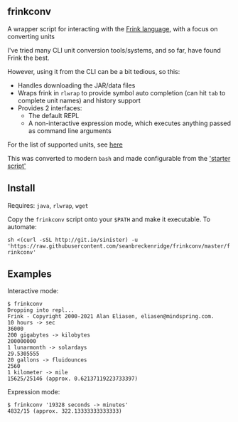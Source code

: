 ## frinkconv

A wrapper script for interacting with the [Frink language](https://frinklang.org/), with a focus on converting units

I've tried many CLI unit conversion tools/systems, and so far, have found Frink the best.

However, using it from the CLI can be a bit tedious, so this:

- Handles downloading the JAR/data files
- Wraps frink in `rlwrap` to provide symbol auto completion (can hit `tab` to complete unit names) and history support
- Provides 2 interfaces:
  - The default REPL
  - A non-interactive expression mode, which executes anything passed as command line arguments

For the list of supported units, see [here](https://frinklang.org/frinkdata/units.txt)

This was converted to modern `bash` and made configurable from the ['starter script'](https://frinklang.org/frinkjar/frink)

## Install

Requires: `java`, `rlwrap`, `wget`

Copy the `frinkconv` script onto your `$PATH` and make it executable. To automate:

`sh <(curl -sSL http://git.io/sinister) -u 'https://raw.githubusercontent.com/seanbreckenridge/frinkconv/master/frinkconv'`

## Examples

Interactive mode:

```
$ frinkconv
Dropping into repl...
Frink - Copyright 2000-2021 Alan Eliasen, eliasen@mindspring.com.
10 hours -> sec
36000
200 gigabytes -> kilobytes
200000000
1 lunarmonth -> solardays
29.5305555
20 gallons -> fluidounces
2560
1 kilometer -> mile
15625/25146 (approx. 0.62137119223733397)
```

Expression mode:

```
$ frinkconv '19328 seconds -> minutes'
4832/15 (approx. 322.13333333333333)
```

